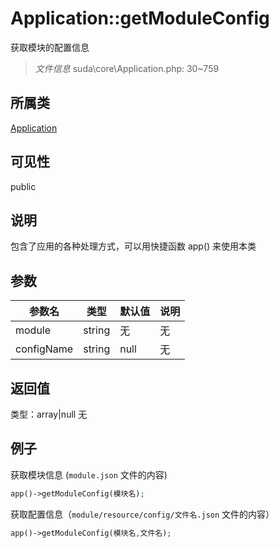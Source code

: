 # Application::getModuleConfig
获取模块的配置信息
> *文件信息* suda\core\Application.php: 30~759
## 所属类 

[Application](../Application.md)

## 可见性

  public  
## 说明


包含了应用的各种处理方式，可以用快捷函数 app() 来使用本类


## 参数

| 参数名 | 类型 | 默认值 | 说明 |
|--------|-----|-------|-------|
| module |  string | 无 | 无 |
| configName |  string | null | 无 |

## 返回值
类型：array|null
无

## 例子


获取模块信息 (`module.json` 文件的内容)

```php
app()->getModuleConfig(模块名);
```

获取配置信息（`module/resource/config/文件名.json` 文件的内容）

```php
app()->getModuleConfig(模块名,文件名);
```